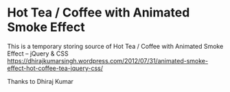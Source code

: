 # Hot Tea / Coffee with Animated Smoke Effect

This is a temporary storing source of Hot Tea / Coffee with Animated Smoke Effect – jQuery & CSS
https://dhirajkumarsingh.wordpress.com/2012/07/31/animated-smoke-effect-hot-coffee-tea-jquery-css/


Thanks to Dhiraj Kumar
